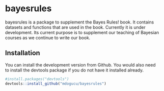 
<!-- README.md is generated from README.Rmd. Please edit that file -->

# bayesrules

<!-- badges: start -->

<!-- badges: end -->

bayesrules is a package to supplement the Bayes Rules\! book. It
contains datasets and functions that are used in the book. Currently it
is under development. Its current purpose is to supplement our
teaching of Bayesian courses as we continue to write our book.

## Installation

You can install the development version from Github. You would also need
to install the devtools package if you do not have it installed already.

``` r
#install.packages("devtools") 
devtools::install_github("mdogucu/bayesrules")
```


